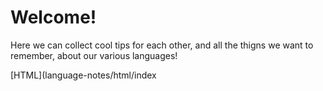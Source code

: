<!-- TITLE: Language Notes Home -->
<!-- SUBTITLE: A Collection of notes, tips, and resources around our Programming Languages! -->

# Welcome!
Here we can collect cool tips for each other, and all the thigns we want to remember, about our various languages!


[HTML](language-notes/html/index
